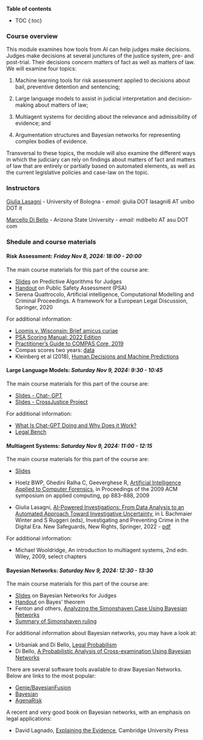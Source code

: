 **Table of contents** 
* TOC
{:toc}


### Course overview

This module examines how tools from AI can help judges make decisions.  Judges make decisions at several junctures of 
the justice system, pre- and post-trial. Their decisions concern matters of fact as well as matters of law. 
We will examine four topics:

  1. Machine learning tools for risk assessment applied to decisions about bail, preventive detention and sentencing;

  2. Large language models to assist in judicial interpretation and decision-making about matters of law;  

  3. Multiagent systems for deciding about the relevance and admissibility of evidence; and

  4. Argumentation structures and Bayesian networks for representing complex bodies of evidence.

Transversal to these topics, the module will also examine the different ways in which the judiciary 
can rely on findings about matters of fact and matters of law that are entirely or partially based on automated elements, 
as well as the current legislative policies and case-law on the topic.

### Instructors

[Giulia Lasagni][GL] - University of Bologna - *email*: giulia DOT lasagni6 AT unibo DOT it

[Marcello Di Bello][MDB] - Arizona State University - *email*: mdibello AT asu DOT com

[GL]: https://www.unibo.it/sitoweb/giulia.lasagni6/en
[MDB]: https://www.marcellodibello.com

### Shedule and course materials

#### Risk Assessment: *Friday Nov 8, 2024: 18:00 - 20:00*   

The main course materials for this part of the course are:

-  [Slides][SlidesRisk] on Predictive Algorithms for Judges 
-  [Handout][PSAHandout] on Public Safety Assessment (PSA)
-  Serena Quattrocolo, Artificial intelligence, Computational Modelling and Criminal Proceedings. A framework for a European Legal Discussion, Springer, 2020 

[SlidesRisk]: https://www.marcellodibello.com/AI-for-judges/UPDATED-PredictiveAlgo.pdf

For additional information:

-  [Loomis v. Wisconsin: Brief amicus curiae][LW]                    
-  [PSA Scoring Manual: 2022 Edition][PSA]                           
-  [Practitioner’s Guide to COMPAS Core, 2019][COMPAS]   
-  Compas scores two years: [data][data]
-  Kleinberg et al (2018), [Human Decisions and Machine Predictions][HumanMachine]

[LW]: https://www.scotusblog.com/wp-content/uploads/2017/05/16-6387-CVSG-Loomis-AC-Pet.pdf
[PSA]: https://advancingpretrial.org/improving-pretrial-justice/appr-resources/psa-scoring-manual-2022-edition/
[COMPAS]: https://www.equivant.com/practitioners-guide-to-compas-core/
[PSAHandout]: https://www.marcellodibello.com/AI-for-judges/PSA.pdf
[data]: https://www.marcellodibello.com/AI-for-judges/compas-scores-two-years.csv
[HumanMachine]: https://www.nber.org/papers/w23180

#### Large Language Models:  *Saturday Nov 9, 2024: 9:30 - 10:45*   

The main course materials for this part of the course are:

-  [Slides - Chat- GPT][LLM]
-  [Slides - CrossJustice Project][CrossJustice]

[LLM]: https://www.marcellodibello.com/AI-for-judges/ChatGPT-Judges.pdf
[CrossJustice]: https://www.marcellodibello.com/AI-for-judges/cross-justice-facilex.pdf


For additional information:

- [What Is Chat-GPT Doing and Why Does it Work?][GPT]
- [Legal Bench][LegalBench]

[GPT]: https://writings.stephenwolfram.com/2023/02/what-is-chatgpt-doing-and-why-does-it-work/
[LegalBench]: https://hazyresearch.stanford.edu/legalbench/


#### Multiagent Systems:  *Saturday Nov 9, 2024: 11:00 - 12:15*   


The main course materials for this part of the course are:

-  [Slides][SlidesMulti] 

[SlidesMulti]: https://www.marcellodibello.com/AI-for-judges/Lasagni-Multi-Nov2022.pdf

-  Hoelz BWP, Ghedini Ralha C, Geeverghese R,  [Artificial Intelligence Applied to Computer Forensics][Hoelz], in Proceedings of the 2009 ACM symposium on applied computing, pp 883–888, 2009 

-  Giulia Lasagni, [AI-Powered Investigations: From Data Analysis to an Automated Approach Toward Investigative Uncertainty][Lasagni], in L Bachmaier Winter and S Ruggeri (eds), Investigating and Preventing Crime in the Digital Era. New Safeguards, New Rights, Springer, 2022 - [pdf][LasagniPDF]

For additional information:

-  Michael Wooldridge, An introduction to multiagent systems, 2nd edn. Wiley, 2009, select chapters 

[Hoelz]: https://dl.acm.org/doi/abs/10.1145/1529282.1529471 
[Lasagni]: https://link.springer.com/book/9783031139512 
[LasagniPDF]: https://www.marcellodibello.com/AI-for-judges/LasagniAI-Powered-Investigations.pdf


#### Bayesian Networks: *Saturday Nov 9, 2024: 12:30 - 13:30* 

The main course materials for this part of the course are:

- [Slides][SlidesNets] on Bayesian Networks for Judges
- [Handout][Bayes] on Bayes' theorem
- Fenton and others, [Analyzing the Simonshaven Case Using Bayesian Networks][S]
- [Summary of Simonshaven ruling](https://www.marcellodibello.com/AI-for-judges/Case-Simonshaven.pdf) 

For additional information about Bayesian networks, you may have a look at:

- Urbaniak and Di Bello, [Legal Probabilism][LP]                                           
- Di Bello, [A Probabilistic Analysis of Cross-examination Using Bayesian Networks][C]

[SlidesNets]: https://www.marcellodibello.com/AI-for-judges/BayesNetsAIJudges.pdf
[Bayes]: https://www.marcellodibello.com/AI-for-judges/BayesTheorem-handout.pdf
[LP]: https://plato.stanford.edu/entries/legal-probabilism/
[S]: https://onlinelibrary.wiley.com/doi/full/10.1111/tops.12417
[C]: https://onlinelibrary.wiley.com/doi/abs/10.1111/phis.12209

There are several software tools available to draw Bayesian Networks. Below are links to the most popular:
- [Genie/BayesianFusion](https://www.bayesfusion.com/)
- [Bayesian](https://www.bayesia.com/)
- [AgenaRisk](https://www.agenarisk.com/)

A recent and very good book on Bayesian networks, with an emphasis on legal applications:

- David Lagnado, [Explaining the Evidence](https://www.cambridge.org/core/books/explaining-the-evidence/75C56BD5E76D8C49F2B84A1E64137A1A), Cambridge University Press




